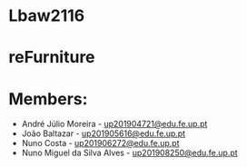# Lbaw2116

# reFurniture

# Members:

- André Júlio Moreira - up201904721@edu.fe.up.pt
- João Baltazar - up201905616@edu.fe.up.pt
- Nuno Costa - up201906272@edu.fe.up.pt
- Nuno Miguel da Silva Alves - up201908250@edu.fe.up.pt
